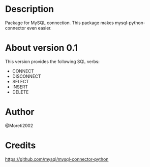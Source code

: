 # Description
Package for MySQL connection. This package makes mysql-python-connector even easier.

# About version 0.1
This version provides the following SQL verbs:
- CONNECT
- DISCONNECT
- SELECT
- INSERT
- DELETE
# Author
@Moreti2002

# Credits
https://github.com/mysql/mysql-connector-python